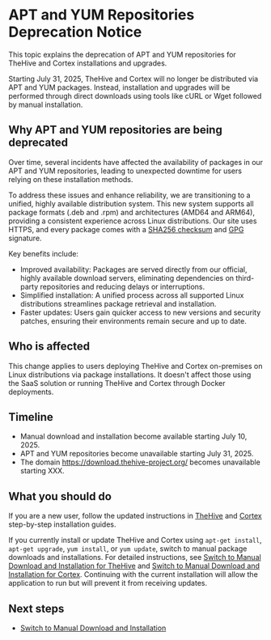# APT and YUM Repositories Deprecation Notice

This topic explains the deprecation of APT and YUM repositories for TheHive and Cortex installations and upgrades.

Starting July 31, 2025, TheHive and Cortex will no longer be distributed via APT and YUM packages. Instead, installation and upgrades will be performed through direct downloads using tools like cURL or Wget followed by manual installation.

## Why APT and YUM repositories are being deprecated

Over time, several incidents have affected the availability of packages in our APT and YUM repositories, leading to unexpected downtime for users relying on these installation methods.

To address these issues and enhance reliability, we are transitioning to a unified, highly available distribution system. This new system supports all package formats (.deb and .rpm) and architectures (AMD64 and ARM64), providing a consistent experience across Linux distributions. Our site uses HTTPS, and every package comes with a [SHA256 checksum](https://linux.die.net/man/1/sha256sum) and [GPG](https://www.gnupg.org/) signature.

Key benefits include:

* Improved availability: Packages are served directly from our official, highly available download servers, eliminating dependencies on third-party repositories and reducing delays or interruptions.
* Simplified installation: A unified process across all supported Linux distributions streamlines package retrieval and installation.
* Faster updates: Users gain quicker access to new versions and security patches, ensuring their environments remain secure and up to date.

## Who is affected

This change applies to users deploying TheHive and Cortex on-premises on Linux distributions via package installations. It doesn't affect those using the SaaS solution or running TheHive and Cortex through Docker deployments.

## Timeline

* Manual download and installation become available starting July 10, 2025.
* APT and YUM repositories become unavailable starting July 31, 2025.
* The domain https://download.thehive-project.org/ becomes unavailable starting XXX.

## What you should do

If you are a new user, follow the updated instructions in [TheHive](../../installation/step-by-step-installation-guide.md) and [Cortex](../../../cortex/installation-and-configuration/step-by-step-guide.md) step-by-step installation guides.

If you currently install or update TheHive and Cortex using `apt-get install`, `apt-get upgrade`, `yum install`, or `yum update`, switch to manual package downloads and installations. For detailed instructions, see [Switch to Manual Download and Installation for TheHive](switch-to-manual-download-installation-thehive.md) and [Switch to Manual Download and Installation for Cortex](switch-to-manual-download-installation-thehive.md). Continuing with the current installation will allow the application to run but will prevent it from receiving updates.

<h2>Next steps</h2>

* [Switch to Manual Download and Installation](switch-to-manual-download-installation.md)